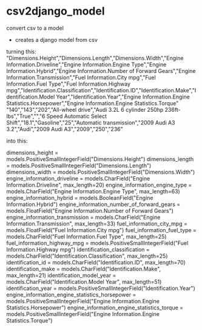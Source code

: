 # csv2django_model
convert csv to a model

* creates a django model from csv

turning this:
"Dimensions.Height","Dimensions.Length","Dimensions.Width","Engine Information.Driveline","Engine Information.Engine Type","Engine Information.Hybrid","Engine Information.Number of Forward Gears","Engine Information.Transmission","Fuel Information.City mpg","Fuel Information.Fuel Type","Fuel Information.Highway mpg","Identification.Classification","Identification.ID","Identification.Make","Identification.Model Year","Identification.Year","Engine Information.Engine Statistics.Horsepower","Engine Information.Engine Statistics.Torque"
"140","143","202","All-wheel drive","Audi 3.2L 6 cylinder 250hp 236ft-lbs","True","","6 Speed Automatic Select Shift","18.1","Gasoline","25","Automatic transmission","2009 Audi A3 3.2","Audi","2009 Audi A3","2009","250","236"

into this:

dimensions_height = models.PositiveSmallIntegerField("Dimensions.Height")
dimensions_length = models.PositiveSmallIntegerField("Dimensions.Length")
dimensions_width = models.PositiveSmallIntegerField("Dimensions.Width")
engine_information_driveline = models.CharField("Engine Information.Driveline", max_length=20)
engine_information_engine_type = models.CharField("Engine Information.Engine Type", max_length=63)
engine_information_hybrid = models.BooleanField("Engine Information.Hybrid")
engine_information_number_of_forward_gears = models.FloatField("Engine Information.Number of Forward Gears")
engine_information_transmission = models.CharField("Engine Information.Transmission", max_length=33)
fuel_information_city_mpg = models.FloatField("Fuel Information.City mpg")
fuel_information_fuel_type = models.CharField("Fuel Information.Fuel Type", max_length=25)
fuel_information_highway_mpg = models.PositiveSmallIntegerField("Fuel Information.Highway mpg")
identification_classification = models.CharField("Identification.Classification", max_length=25)
identification_id = models.CharField("Identification.ID", max_length=70)
identification_make = models.CharField("Identification.Make", max_length=21)
identification_model_year = models.CharField("Identification.Model Year", max_length=51)
identification_year = models.PositiveSmallIntegerField("Identification.Year")
engine_information_engine_statistics_horsepower = models.PositiveSmallIntegerField("Engine Information.Engine Statistics.Horsepower")
engine_information_engine_statistics_torque = models.PositiveSmallIntegerField("Engine Information.Engine Statistics.Torque")
